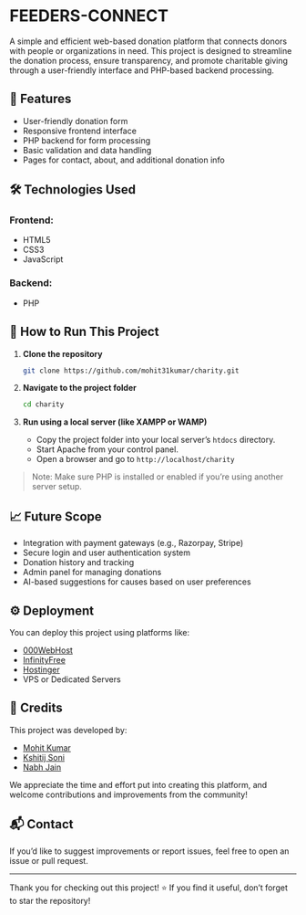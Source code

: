 
# FEEDERS-CONNECT

A simple and efficient web-based donation platform that connects donors with people or organizations in need. This project is designed to streamline the donation process, ensure transparency, and promote charitable giving through a user-friendly interface and PHP-based backend processing.



## 📌 Features

- User-friendly donation form
- Responsive frontend interface
- PHP backend for form processing
- Basic validation and data handling
- Pages for contact, about, and additional donation info

## 🛠️ Technologies Used

### Frontend:
- HTML5
- CSS3
- JavaScript

### Backend:
- PHP

## 🚀 How to Run This Project

1. **Clone the repository**
   ```bash
   git clone https://github.com/mohit31kumar/charity.git
   ```

2. **Navigate to the project folder**
   ```bash
   cd charity
   ```

3. **Run using a local server (like XAMPP or WAMP)**
   - Copy the project folder into your local server’s `htdocs` directory.
   - Start Apache from your control panel.
   - Open a browser and go to `http://localhost/charity`

> Note: Make sure PHP is installed or enabled if you’re using another server setup.

## 📈 Future Scope

- Integration with payment gateways (e.g., Razorpay, Stripe)
- Secure login and user authentication system
- Donation history and tracking
- Admin panel for managing donations
- AI-based suggestions for causes based on user preferences

## ⚙️ Deployment

You can deploy this project using platforms like:
- [000WebHost](https://www.000webhost.com/)
- [InfinityFree](https://infinityfree.net/)
- [Hostinger](https://www.hostinger.in/)
- VPS or Dedicated Servers

## 🤝 Credits

This project was developed by:

- [Mohit Kumar](https://github.com/mohit31kumar)
- [Kshitij Soni](https://github.com/Sec-x07)
- [Nabh Jain](https://github.com/Cyber-nabh-x)

We appreciate the time and effort put into creating this platform, and welcome contributions and improvements from the community!

## 📬 Contact

If you’d like to suggest improvements or report issues, feel free to open an issue or pull request.

---

Thank you for checking out this project! ⭐ If you find it useful, don’t forget to star the repository!
